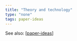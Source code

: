 ```yaml
---
title: "Theory and technology"
type: "none"
tags: paper-ideas 
---
```


See also: [[paper-ideas]]


[//begin]: # "Autogenerated link references for markdown compatibility"
[paper-ideas]: ../paper-ideas "Paper Ideas"
[//end]: # "Autogenerated link references"